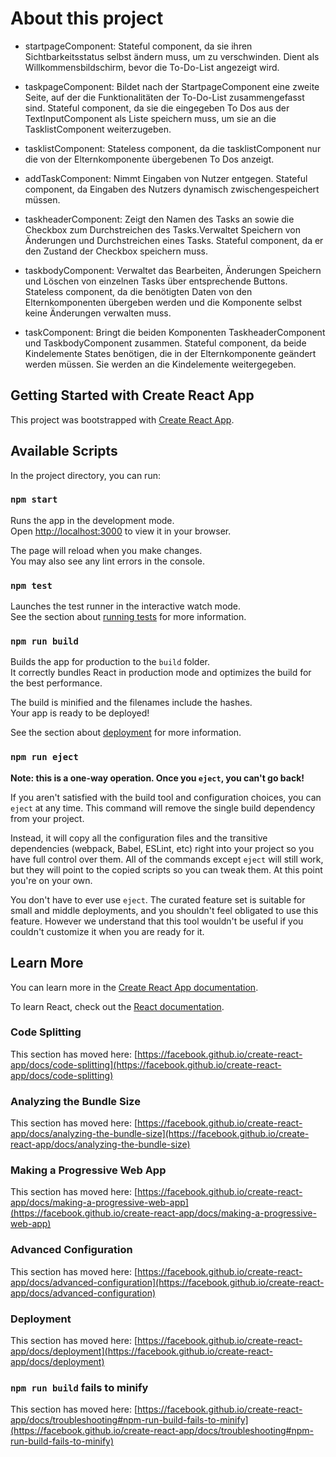 # About this project

- startpageComponent:
  Stateful component, da sie ihren Sichtbarkeitsstatus selbst ändern muss, um zu verschwinden.
  Dient als Willkommensbildschirm, bevor die To-Do-List angezeigt wird.

- taskpageComponent:
  Bildet nach der StartpageComponent eine zweite Seite, auf der die Funktionalitäten der To-Do-List zusammengefasst sind.
  Stateful component, da sie die eingegeben To Dos aus der TextInputComponent als Liste speichern muss, um sie an die TasklistComponent weiterzugeben.

- tasklistComponent:
  Stateless component, da die tasklistComponent nur die von der Elternkomponente übergebenen To Dos anzeigt.

- addTaskComponent:
  Nimmt Eingaben von Nutzer entgegen.
  Stateful component, da Eingaben des Nutzers dynamisch zwischengespeichert müssen.

- taskheaderComponent:
  Zeigt den Namen des Tasks an sowie die Checkbox zum Durchstreichen des Tasks.Verwaltet Speichern von Änderungen und Durchstreichen eines Tasks.
  Stateful component, da er den Zustand der Checkbox speichern muss.

- taskbodyComponent:
  Verwaltet das Bearbeiten, Änderungen Speichern und Löschen von einzelnen Tasks über entsprechende Buttons.
  Stateless component, da die benötigten Daten von den Elternkomponenten übergeben werden und die Komponente selbst keine Änderungen verwalten muss.

- taskComponent:
  Bringt die beiden Komponenten TaskheaderComponent und TaskbodyComponent zusammen.
  Stateful component, da beide Kindelemente States benötigen, die in der Elternkomponente geändert werden müssen. Sie werden an die Kindelemente weitergegeben.

## Getting Started with Create React App

This project was bootstrapped with [Create React App](https://github.com/facebook/create-react-app).

## Available Scripts

In the project directory, you can run:

### `npm start`

Runs the app in the development mode.\
Open [http://localhost:3000](http://localhost:3000) to view it in your browser.

The page will reload when you make changes.\
You may also see any lint errors in the console.

### `npm test`

Launches the test runner in the interactive watch mode.\
See the section about [running tests](https://facebook.github.io/create-react-app/docs/running-tests) for more information.

### `npm run build`

Builds the app for production to the `build` folder.\
It correctly bundles React in production mode and optimizes the build for the best performance.

The build is minified and the filenames include the hashes.\
Your app is ready to be deployed!

See the section about [deployment](https://facebook.github.io/create-react-app/docs/deployment) for more information.

### `npm run eject`

**Note: this is a one-way operation. Once you `eject`, you can't go back!**

If you aren't satisfied with the build tool and configuration choices, you can `eject` at any time. This command will remove the single build dependency from your project.

Instead, it will copy all the configuration files and the transitive dependencies (webpack, Babel, ESLint, etc) right into your project so you have full control over them. All of the commands except `eject` will still work, but they will point to the copied scripts so you can tweak them. At this point you're on your own.

You don't have to ever use `eject`. The curated feature set is suitable for small and middle deployments, and you shouldn't feel obligated to use this feature. However we understand that this tool wouldn't be useful if you couldn't customize it when you are ready for it.

## Learn More

You can learn more in the [Create React App documentation](https://facebook.github.io/create-react-app/docs/getting-started).

To learn React, check out the [React documentation](https://reactjs.org/).

### Code Splitting

This section has moved here: [https://facebook.github.io/create-react-app/docs/code-splitting](https://facebook.github.io/create-react-app/docs/code-splitting)

### Analyzing the Bundle Size

This section has moved here: [https://facebook.github.io/create-react-app/docs/analyzing-the-bundle-size](https://facebook.github.io/create-react-app/docs/analyzing-the-bundle-size)

### Making a Progressive Web App

This section has moved here: [https://facebook.github.io/create-react-app/docs/making-a-progressive-web-app](https://facebook.github.io/create-react-app/docs/making-a-progressive-web-app)

### Advanced Configuration

This section has moved here: [https://facebook.github.io/create-react-app/docs/advanced-configuration](https://facebook.github.io/create-react-app/docs/advanced-configuration)

### Deployment

This section has moved here: [https://facebook.github.io/create-react-app/docs/deployment](https://facebook.github.io/create-react-app/docs/deployment)

### `npm run build` fails to minify

This section has moved here: [https://facebook.github.io/create-react-app/docs/troubleshooting#npm-run-build-fails-to-minify](https://facebook.github.io/create-react-app/docs/troubleshooting#npm-run-build-fails-to-minify)
